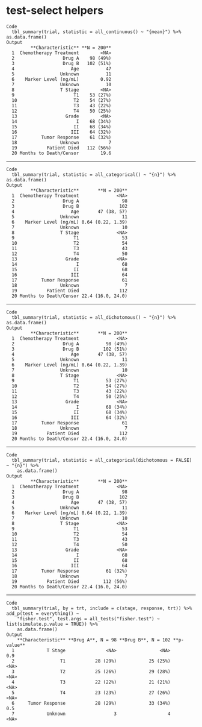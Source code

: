 # test-select helpers

    Code
      tbl_summary(trial, statistic = all_continuous() ~ "{mean}") %>% as.data.frame()
    Output
             **Characteristic** **N = 200**
      1  Chemotherapy Treatment        <NA>
      2                  Drug A    98 (49%)
      3                  Drug B   102 (51%)
      4                     Age          47
      5                 Unknown          11
      6    Marker Level (ng/mL)        0.92
      7                 Unknown          10
      8                 T Stage        <NA>
      9                      T1    53 (27%)
      10                     T2    54 (27%)
      11                     T3    43 (22%)
      12                     T4    50 (25%)
      13                  Grade        <NA>
      14                      I    68 (34%)
      15                     II    68 (34%)
      16                    III    64 (32%)
      17         Tumor Response    61 (32%)
      18                Unknown           7
      19           Patient Died   112 (56%)
      20 Months to Death/Censor        19.6

---

    Code
      tbl_summary(trial, statistic = all_categorical() ~ "{n}") %>% as.data.frame()
    Output
             **Characteristic**       **N = 200**
      1  Chemotherapy Treatment              <NA>
      2                  Drug A                98
      3                  Drug B               102
      4                     Age       47 (38, 57)
      5                 Unknown                11
      6    Marker Level (ng/mL) 0.64 (0.22, 1.39)
      7                 Unknown                10
      8                 T Stage              <NA>
      9                      T1                53
      10                     T2                54
      11                     T3                43
      12                     T4                50
      13                  Grade              <NA>
      14                      I                68
      15                     II                68
      16                    III                64
      17         Tumor Response                61
      18                Unknown                 7
      19           Patient Died               112
      20 Months to Death/Censor 22.4 (16.0, 24.0)

---

    Code
      tbl_summary(trial, statistic = all_dichotomous() ~ "{n}") %>% as.data.frame()
    Output
             **Characteristic**       **N = 200**
      1  Chemotherapy Treatment              <NA>
      2                  Drug A          98 (49%)
      3                  Drug B         102 (51%)
      4                     Age       47 (38, 57)
      5                 Unknown                11
      6    Marker Level (ng/mL) 0.64 (0.22, 1.39)
      7                 Unknown                10
      8                 T Stage              <NA>
      9                      T1          53 (27%)
      10                     T2          54 (27%)
      11                     T3          43 (22%)
      12                     T4          50 (25%)
      13                  Grade              <NA>
      14                      I          68 (34%)
      15                     II          68 (34%)
      16                    III          64 (32%)
      17         Tumor Response                61
      18                Unknown                 7
      19           Patient Died               112
      20 Months to Death/Censor 22.4 (16.0, 24.0)

---

    Code
      tbl_summary(trial, statistic = all_categorical(dichotomous = FALSE) ~ "{n}") %>%
        as.data.frame()
    Output
             **Characteristic**       **N = 200**
      1  Chemotherapy Treatment              <NA>
      2                  Drug A                98
      3                  Drug B               102
      4                     Age       47 (38, 57)
      5                 Unknown                11
      6    Marker Level (ng/mL) 0.64 (0.22, 1.39)
      7                 Unknown                10
      8                 T Stage              <NA>
      9                      T1                53
      10                     T2                54
      11                     T3                43
      12                     T4                50
      13                  Grade              <NA>
      14                      I                68
      15                     II                68
      16                    III                64
      17         Tumor Response          61 (32%)
      18                Unknown                 7
      19           Patient Died         112 (56%)
      20 Months to Death/Censor 22.4 (16.0, 24.0)

---

    Code
      tbl_summary(trial, by = trt, include = c(stage, response, trt)) %>% add_p(test = everything() ~
        "fisher.test", test.args = all_tests("fisher.test") ~ list(simulate.p.value = TRUE)) %>%
        as.data.frame()
    Output
        **Characteristic** **Drug A**, N = 98 **Drug B**, N = 102 **p-value**
      1            T Stage               <NA>                <NA>         0.9
      2                 T1           28 (29%)            25 (25%)        <NA>
      3                 T2           25 (26%)            29 (28%)        <NA>
      4                 T3           22 (22%)            21 (21%)        <NA>
      5                 T4           23 (23%)            27 (26%)        <NA>
      6     Tumor Response           28 (29%)            33 (34%)         0.5
      7            Unknown                  3                   4        <NA>

